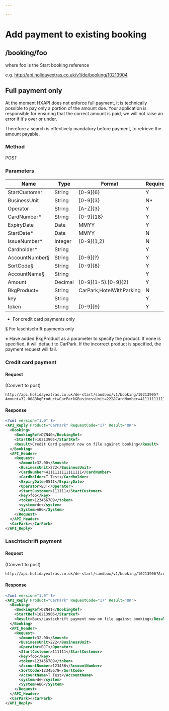 ```yaml
---

---
```


# Add payment to existing booking






## /booking/foo

where foo is the Start booking reference

e.g. http://api.holidayextras.co.uk/v1/de/booking/10213904


## Full payment only

At the moment HXAPI does not enforce full payment, it is technically possible to pay only a portion of the amount due. Your application is responsible for ensuring that the correct amount is paid, we will not raise an error if it's over or under.

Therefore a search is effectively mandatory before payment, to retrieve the amount payable.

### Method

POST








### Parameters

 | Name            | Type    | Format                   | Required | 
 | ----            | ----    | ------                   | -------- | 
 | StartCustomer   | String  | [0-9]{6}                 | Y        | 
 | BusinessUnit    | String  | [0-9]{3}                 | N*       | 
 | Operator        | String  | [A-Z]{3}                 | Y        | 
 | CardNumber*     | String  | [0-9]{18}                | Y        | 
 | ExpiryDate      | Date    | MMYY                     | Y        | 
 | StartDate*      | Date    | MMYY                     | N        | 
 | IssueNumber*    | Integer | [0-9]{1,2}               | N        | 
 | Cardholder*     | String  |                          | Y        | 
 | AccountNumber§ | String  | [0-9]{?}                 | Y        | 
 | SortCode§      | String  | [0-9]{8}                 | Y        | 
 | AccountName§   | String  |                          | Y        | 
 | Amount          | Decimal | [0-9]{1-5}.[0-9]{2}      | Y        | 
 | BkgProduct±    | String  | CarPark,HotelWithParking | N        | 
 | key             | String  |                          | Y        | 
 | token           | String  | [0-9]{9}                 | Y        | 

* For credit card payments only

§ For laschtschrift payments only

± Have added BkgProduct as a parameter to specify the product. If none is specified, it will default to CarPark. If the incorrect product is specified, the payment request will fail.





### Credit card payment

#### Request

(Convert to post)

```
http://api.holidayextras.co.uk/de-start/sandbox/v1/booking/10213905?Amount=32.00&BkgProduct=CarPark&BusinessUnit=222&CardNumber=4111111111111111&Cardholder=T%20Test&ExpiryDate=0511&Operator=BJT&StartCustomer=111111&key=mytestkey&token=123456789
```

#### Response

```xml
<?xml version="1.0" ?>
<API_Reply Product="CarPark" RequestCode="17" Result="OK">
  <Booking>
    <BookingRef>DZN40</BookingRef>
    <StartRef>10213905</StartRef>
    <Result>Credit Card payment now on file against booking</Result>
  </Booking>
  <API_Header>
    <Request>
      <Amount>32.00</Amount>
      <BusinessUnit>222</BusinessUnit>
      <CardNumber>4111111111111111</CardNumber>
      <Cardholder>T Test</Cardholder>
      <ExpiryDate>0511</ExpiryDate>
      <Operator>BJT</Operator>
      <StartCustomer>111111</StartCustomer>
      <key>foo</key>
      <token>123456789</token>
      <system>de</system>
      <System>ABG</System>
    </Request>
  </API_Header>
  <CarPark></CarPark>
</API_Reply>
```





### Laschtschrift payment

#### Request
(Convert to post)
```html
http://api.holidayextras.co.uk/de-start/sandbox/v1/booking/10213906?AccountName=T%20Test&AccountNumber=123456&Amount=32.00&BusinessUnit=222&Operator=BJT&SortCode=12345678&StartCustomer=111111&key=mytestkey&token=123456789
```

#### Response

```xml
<?xml version="1.0" ?>
<API_Reply Product="CarPark" RequestCode="17" Result="OK">
  <Booking>
    <BookingRef>DZN41</BookingRef>
    <StartRef>10213906</StartRef>
    <Result>Bacs/Lastschrift payment now on file against booking</Result>
  </Booking>
  <API_Header>
    <Request>
      <Amount>32.00</Amount>
      <BusinessUnit>222</BusinessUnit>
      <Operator>BJT</Operator>
      <StartCustomer>111111</StartCustomer>
      <key>foo</key>
      <token>123456789</token>
      <AccountNumber>123456</AccountNumber>
      <SortCode>12345678</SortCode>
      <AccountName>T Test</AccountName>
      <system>de</system>
      <System>ABG</System>
    </Request>
  </API_Header>
  <CarPark></CarPark>
</API_Reply>
```
